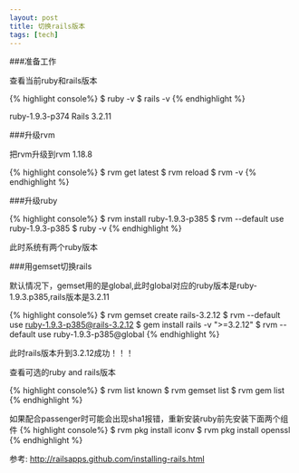 ```yaml
---
layout: post
title: 切换rails版本
tags: [tech]
---
```


###准备工作

查看当前ruby和rails版本



{% highlight console%}
$ ruby -v
$ rails -v
{% endhighlight %}

ruby-1.9.3-p374
Rails 3.2.11

###升级rvm

把rvm升级到rvm 1.18.8 

{% highlight console%}
$ rvm get latest
$ rvm reload
$ rvm -v
{% endhighlight %}

###升级ruby

{% highlight console%}
$ rvm install ruby-1.9.3-p385
$ rvm --default use ruby-1.9.3-p385
$ ruby -v
{% endhighlight %}

此时系统有两个ruby版本

###用gemset切换rails

默认情况下，gemset用的是global,此时global对应的ruby版本是ruby-1.9.3.p385,rails版本是3.2.11

{% highlight console%}
$ rvm gemset create rails-3.2.12
$ rvm --default use ruby-1.9.3-p385@rails-3.2.12
$ gem install rails -v ">=3.2.12"
$ rvm --default use ruby-1.9.3-p385@global
{% endhighlight %}

此时rails版本升到3.2.12成功！！！

查看可选的ruby and rails版本

{% highlight console%}
$ rvm list known
$ rvm gemset list
$ rvm gem list
{% endhighlight %}

如果配合passenger时可能会出现sha1报错，重新安装ruby前先安装下面两个组件
{% highlight console%}
$ rvm pkg install iconv
$ rvm pkg install openssl
{% endhighlight %}

参考:
<http://railsapps.github.com/installing-rails.html>
